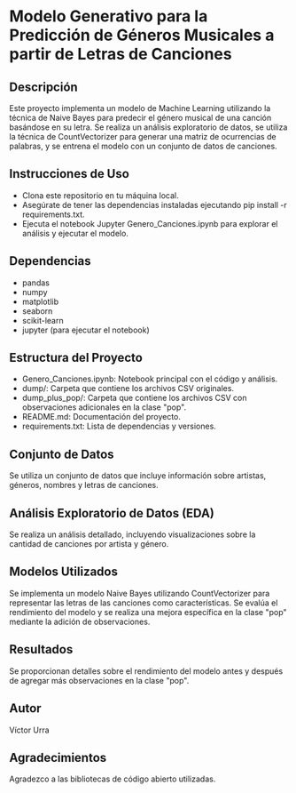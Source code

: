 # Modelo Generativo para la Predicción de Géneros Musicales a partir de Letras de Canciones

## Descripción
Este proyecto implementa un modelo de Machine Learning utilizando la técnica de Naive Bayes para predecir el género musical de una canción basándose en su letra. Se realiza un análisis exploratorio de datos, se utiliza la técnica de CountVectorizer para generar una matriz de ocurrencias de palabras, y se entrena el modelo con un conjunto de datos de canciones.

## Instrucciones de Uso
- Clona este repositorio en tu máquina local.
- Asegúrate de tener las dependencias instaladas ejecutando pip install -r requirements.txt.
- Ejecuta el notebook Jupyter Genero_Canciones.ipynb para explorar el análisis y ejecutar el modelo.

## Dependencias
- pandas
- numpy
- matplotlib
- seaborn
- scikit-learn
- jupyter (para ejecutar el notebook)

## Estructura del Proyecto
- Genero_Canciones.ipynb: Notebook principal con el código y análisis.
- dump/: Carpeta que contiene los archivos CSV originales.
- dump_plus_pop/: Carpeta que contiene los archivos CSV con observaciones adicionales en la clase "pop".
- README.md: Documentación del proyecto.
- requirements.txt: Lista de dependencias y versiones.

## Conjunto de Datos
Se utiliza un conjunto de datos que incluye información sobre artistas, géneros, nombres y letras de canciones.

## Análisis Exploratorio de Datos (EDA)
Se realiza un análisis detallado, incluyendo visualizaciones sobre la cantidad de canciones por artista y género.

## Modelos Utilizados
Se implementa un modelo Naive Bayes utilizando CountVectorizer para representar las letras de las canciones como características. Se evalúa el rendimiento del modelo y se realiza una mejora específica en la clase "pop" mediante la adición de observaciones.

## Resultados
Se proporcionan detalles sobre el rendimiento del modelo antes y después de agregar más observaciones en la clase "pop".

## Autor
Víctor Urra

## Agradecimientos
Agradezco a las bibliotecas de código abierto utilizadas.
